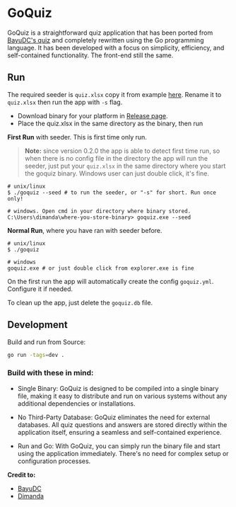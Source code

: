 # GoQuiz
GoQuiz is a straightforward quiz application that has been ported from [BayuDC's quiz](https://github.com/bayudc/quiz) and completely rewritten using the Go programming language. It has been developed with a focus on simplicity, efficiency, and self-contained functionality. The front-end still the same.

## Run
The required seeder is `quiz.xlsx` copy it from example [here](https://raw.githubusercontent.com/9d4/goquiz/main/quiz.example.xlsx). Rename it to `quiz.xlsx` then run the app with `-s` flag.

- Download binary for your platform in [Release page](https://github.com/9d4/goquiz/releases).
- Place the quiz.xlsx in the same directory as the binary, then run

**First Run** with seeder. This is first time only run.

> **Note:** since version 0.2.0 the app is able to detect first time run,
so when there is no config file in the directory the app will run the seeder,
just put your `quiz.xlsx` in the same directory where you start the goquiz binary.
Windows user can just double click, it's fine.


```shell
# unix/linux
$ ./goquiz --seed # to run the seeder, or "-s" for short. Run once only!

# windows. Open cmd in your directory where binary stored.
C:\Users\dimanda\where-you-store-binary> goquiz.exe --seed
```

**Normal Run**, where you have ran with seeder before. 
```shell
# unix/linux
$ ./goquiz

# windows
goquiz.exe # or just double click from explorer.exe is fine
```

On the first run the app will automatically create the config `goquiz.yml`. Configure it if needed.

To clean up the app, just delete the `goquiz.db` file.


## Development
Build and run from Source:
```bash
go run -tags=dev .
```

### Build with these in mind:
- Single Binary: GoQuiz is designed to be compiled into a single binary file, making it easy to distribute and run on various systems without any additional dependencies or installations.

- No Third-Party Database: GoQuiz eliminates the need for external databases. All quiz questions and answers are stored directly within the application itself, ensuring a seamless and self-contained experience.

- Run and Go: With GoQuiz, you can simply run the binary file and start using the application immediately. There's no need for complex setup or configuration processes.

**Credit to:**

- [BayuDC](https://github.com/bayudc)
- [Dimanda](https://github.com/9d4)
